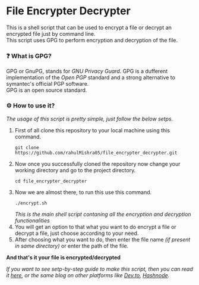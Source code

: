 # File Encrypter Decrypter

This is a shell script that can be used to encrypt a file or decrypt an encrypted file just by command line.\
This script uses GPG to perform encryption and decryption of the file.

### ❓ What is GPG?
GPG or GnuPG, stands for *GNU Privacy Guard*. GPG is a dufferent implementation of the *Open PGP* standard and a strong alternative to symantec's official PGP software.\
GPG is an open source standard.

### ⚙️ How to use it?
*The usage of this script is pretty simple, just follow the below setps.*

1. First of all clone this repository to your local machine using this command.
    ```shell
    git clone https://github.com/rahulMishra05/file_encrypter_decrypter.git
    ```
2. Now once you successfully cloned the repository now change your working directory and go to the project directory.
    ```shell
    cd file_encrypter_decrypter
    ```
3.  Now we are almost there, to run this use this command.
    ```shell
    ./encrypt.sh
    ```
    *This is the main shell script contaning all the encryption and decryption functionalities*
4. You will get an option to that what you want to do encrypt a file or decrypt a file, just choose according to your need.
5. After choosing what you want to do, then enter the file name *(if present in same directory)* or enter the path of the file.

**And that's it your file is encrypted/decrypted**

*If you want to see setp-by-step guide to make this script, then you can read it [here](https://thehackedsite.netlify.app/shell/script/2021/03/08/file-encrypter-decrypter), or the same blog on other platforms like [Dev.to](https://dev.to/rahulmishra05/file-encrypter-and-decrypter-10mo), [Hashnode](https://programmingport.hashnode.dev/file-encrypter-and-decrypter).*